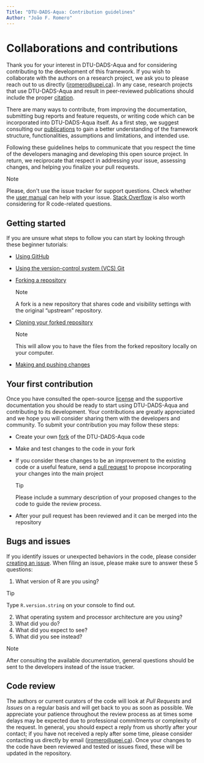 ```yaml
---
Title: "DTU-DADS-Aqua: Contribution guidelines"
Author: "João F. Romero"
---
```


# Collaborations and contributions

Thank you for your interest in DTU-DADS-Aqua and for considering contributing to the development of this framework. If you wish to collaborate with the authors on a research project, we ask you to please reach out to us directly (jromero@upei.ca). In any case, research projects that use DTU-DADS-Aqua and result in peer-reviewed publications should include the proper [citation](/docs/CITATION.bib).

There are many ways to contribute, from improving the documentation, submitting bug reports and feature requests, or writing code which can be incorporated into DTU-DADS-Aqua itself. As a first step, we suggest consulting our [publications](/docs/biblio.bib) to gain a better understanding of the framework structure, functionalities, assumptions and limitations, and intended use.

Following these guidelines helps to communicate that you respect the time of the developers managing and developing this open source project. In return, we reciprocate that respect in addressing your issue, assessing changes, and helping you finalize your pull requests.

> [!NOTE]
> Please, don't use the issue tracker for support questions. Check whether the [user manual](/docs/user_manual.md) can help with your issue. [Stack Overflow](https://stackoverflow.com/) is also worth considering for R code-related questions.

## Getting started

If you are unsure what steps to follow you can start by looking through these beginner tutorials:

- [Using GitHub](https://docs.github.com/en/get-started/quickstart/hello-world)
- [Using the version-control system (VCS) Git](https://docs.github.com/en/get-started/quickstart/set-up-git)
- [Forking a repository](https://docs.github.com/en/get-started/quickstart/fork-a-repo)
  > [!NOTE]
  > A fork is a new repository that shares code and visibility settings with the original “upstream” repository.
  
- [Cloning your forked repository](https://docs.github.com/en/get-started/quickstart/fork-a-repo#cloning-your-forked-repository)
  > [!NOTE]
  > This will allow you to have the files from the forked repository locally on your computer.
  
- [Making and pushing changes](https://docs.github.com/en/get-started/quickstart/contributing-to-projects#making-and-pushing-changes)

## Your first contribution

Once you have consulted the open-source [license](/docs/LICENSE.txt) and the supportive documentation you should be ready to start using DTU-DADS-Aqua and contributing to its development. Your contributions are greatly appreciated and we hope you will consider sharing them with the developers and community. To submit your contribution you may follow these steps:

- Create your own [fork](https://docs.github.com/en/get-started/quickstart/fork-a-repo) of the DTU-DADS-Aqua code
- Make and test changes to the code in your fork
- If you consider these changes to be an improvement to the existing code or a useful feature, send a [pull request](https://docs.github.com/en/get-started/quickstart/contributing-to-projects#making-a-pull-request) to propose incorporating your changes into the main project
  > [!TIP]
  Please include a summary description of your proposed changes to the code to guide the review process.
  
- After your pull request has been reviewed and it can be merged into the repository

## Bugs and issues

If you identify issues or unexpected behaviors in the code, please consider [creating an issue](https://docs.github.com/en/issues/tracking-your-work-with-issues/creating-an-issue). When filing an issue, please make sure to answer these 5 questions:

1. What version of R are you using?
> [!TIP]
> Type `R.version.string` on your console to find out.

2. What operating system and processor architecture are you using?
3. What did you do?
4. What did you expect to see?
5. What did you see instead?

> [!NOTE]
> After consulting the available documentation, general questions should be sent to the developers instead of the issue tracker.

## Code review

The authors or current curators of the code will look at _Pull Requests_ and _Issues_ on a regular basis and will get back to you as soon as possible. We appreciate your patience throughout the review process as at times some delays may be expected due to professional commitments or complexity of the request. In general, you should expect a reply from us shortly after your contact; if you have not received a reply after some time, please consider contacting us directly by email (jromero@upei.ca).
Once your changes to the code have been reviewed and tested or issues fixed, these will be updated in the repository.

